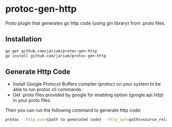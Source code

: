 # protoc-gen-http
Proto plugin that generates go http code (using gin library) from .proto files. 

## Installation
```bash
go get github.com/jarium/protoc-gen-http
go install github.com/jarium/protoc-gen-http
``` 

## Generate Http Code
* Install Google Protocol Buffers compiler (protoc) on your system to be able to run protoc cli commands. 
* Get .proto files provided by google for enabling  option (google.api.http) in your proto files.

Then you can run the following command to generate http code:
```bash
protoc --http_out={path to generated code} --http_opt=paths=source_relative --proto_path={path to  option (google.api.http) files} {path to .proto file}
```